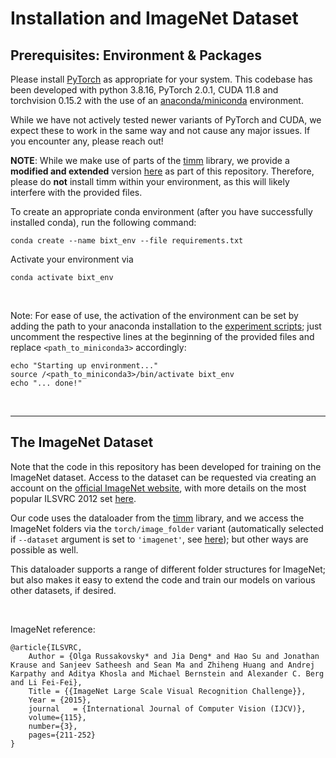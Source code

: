 # Installation and ImageNet Dataset

## Prerequisites: Environment & Packages
Please install [PyTorch](https://pytorch.org/)  as appropriate for your system. This codebase has been developed with 
python 3.8.16, PyTorch 2.0.1, CUDA 11.8 and torchvision 0.15.2 with the use of an 
[anaconda/miniconda](https://docs.conda.io/en/latest/miniconda.html) environment.

While we have not actively tested newer variants of PyTorch and CUDA, we expect these to work in the same way and not cause any major issues. 
If you encounter any, please reach out!

**NOTE**: While we make use of parts of the [timm](https://huggingface.co/docs/timm/index) library, we provide a **modified and extended** version [here](timm) as part of this repository. 
Therefore, please do **not** install timm within your environment, as this will likely interfere with the provided files.

To create an appropriate conda environment (after you have successfully installed conda), run the following command:
```
conda create --name bixt_env --file requirements.txt
```
Activate your environment via
```
conda activate bixt_env
```

&nbsp;

Note: For ease of use, the activation of the environment can be set by adding the path to your anaconda installation to the [experiment scripts](experiment_scripts); just uncomment the respective lines at the beginning of the provided files and replace `<path_to_miniconda3>` accordingly:
```
echo "Starting up environment..."
source /<path_to_miniconda3>/bin/activate bixt_env
echo "... done!"
```
&nbsp;

----------

## The ImageNet Dataset
Note that the code in this repository has been developed for training on the ImageNet dataset.
Access to the dataset can be requested via creating an account on the [official ImageNet website](https://www.image-net.org/download.php), 
with more details on the most popular ILSVRC 2012 set [here](https://www.image-net.org/challenges/LSVRC/index.php).

Our code uses the dataloader from the [timm](timm/data/dataset_factory.py) library, and we access the ImageNet folders via the `torch/image_folder` variant (automatically selected if `--dataset` argument is set to `'imagenet'`, see [here](https://github.com/mrkshllr/BiXT/blob/main/train_BiXT.py#L515)); but other ways are possible as well. 

This dataloader supports a range of different folder structures for ImageNet; but also makes it easy to extend the code and train our models on various other datasets, if desired. 

&nbsp;

ImageNet reference: 
```
@article{ILSVRC,
    Author = {Olga Russakovsky* and Jia Deng* and Hao Su and Jonathan Krause and Sanjeev Satheesh and Sean Ma and Zhiheng Huang and Andrej Karpathy and Aditya Khosla and Michael Bernstein and Alexander C. Berg and Li Fei-Fei},
    Title = {{ImageNet Large Scale Visual Recognition Challenge}},
    Year = {2015},
    journal   = {International Journal of Computer Vision (IJCV)},
    volume={115},
    number={3},
    pages={211-252}
}
```



